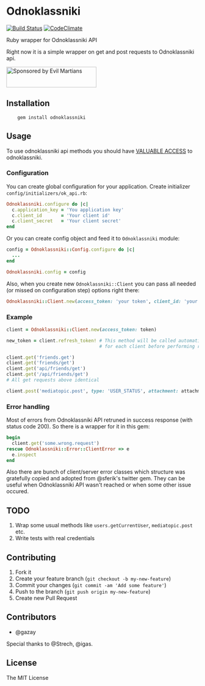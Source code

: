 # Odnoklassniki
[![Build Status](https://travis-ci.org/gazay/odnoklassniki.svg)](http://travis-ci.org/gazay/odnoklassniki) [![CodeClimate](https://d3s6mut3hikguw.cloudfront.net/github/gazay/odnoklassniki/badges/gpa.svg)](https://codeclimate.com/github/gazay/odnoklassniki)

Ruby wrapper for Odnoklassniki API

Right now it is a simple wrapper on get and post requests to Odnoklassniki api.

<a href="https://evilmartians.com/?utm_source=odnoklassniki-gem">
<img src="https://evilmartians.com/badges/sponsored-by-evil-martians.svg" alt="Sponsored by Evil Martians" width="236" height="54">
</a>

## Installation

```
    gem install odnoklassniki
```

## Usage

To use odnoklassniki api methods you should have [VALUABLE ACCESS](http://dev.odnoklassniki.ru/wiki/pages/viewpage.action?pageId=12878032) to odnoklassniki.

### Configuration

You can create global configuration for your application. Create initializer `config/initializers/ok_api.rb`:

```ruby
Odnoklassniki.configure do |c|
  c.application_key = 'You application key'
  c.client_id       = 'Your client id'
  c.client_secret   = 'Your client secret'
end
```

Or you can create config object and feed it to `Odnoklassniki` module:

```ruby
config = Odnoklassniki::Config.configure do |c|
  ...
end

Odnoklassniki.config = config
```

Also, when you create new `Odnoklassniki::Client` you can pass all needed (or missed on configuration step) options right there:

```ruby
Odnoklassniki::Client.new(access_token: 'your token', client_id: 'your client id')
```

### Example

```ruby
client = Odnoklassniki::Client.new(access_token: token)

new_token = client.refresh_token! # This method will be called automaticaly just once
                                  # for each client before performing request

client.get('friends.get')
client.get('friends/get')
client.get('api/friends/get')
client.get('/api/friends/get')
# All get requests above identical

client.post('mediatopic.post', type: 'USER_STATUS', attachment: attachment)
```

### Error handling

Most of errors from Odnoklassniki API retruned in success response (with status code 200).
So there is a wrapper for it in this gem:

```ruby
begin
  client.get('some.wrong.request')
rescue Odnoklassniki::Error::ClientError => e
  e.inspect
end
```

Also there are bunch of client/server error classes which structure was gratefully copied and adopted from
@sferik's twitter gem. They can be useful when Odnoklassniki API wasn't reached or when some other issue occured.

## TODO

1. Wrap some usual methods like `users.getCurrentUser`, `mediatopic.post` etc.
2. Write tests with real credentials

## Contributing

1. Fork it
2. Create your feature branch (`git checkout -b my-new-feature`)
3. Commit your changes (`git commit -am 'Add some feature'`)
4. Push to the branch (`git push origin my-new-feature`)
5. Create new Pull Request

## Contributors

* @gazay

Special thanks to @Strech, @igas.

## License

The MIT License
